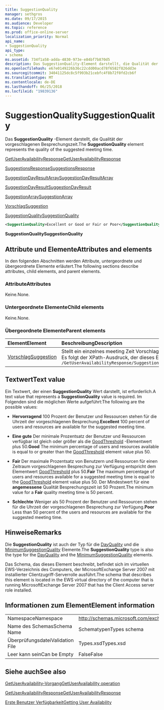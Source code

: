 ```yaml
---
title: SuggestionQuality
manager: sethgros
ms.date: 09/17/2015
ms.audience: Developer
ms.topic: reference
ms.prod: office-online-server
localization_priority: Normal
api_name:
- SuggestionQuality
api_type:
- schema
ms.assetid: 734f1a58-adda-4830-973e-e84bf7b870d5
description: Das SuggestionQuality-Element darstellt, die Qualität der vorgeschlagenen Besprechungszeit.
ms.openlocfilehash: e67e0149226b36c22cdd00acd78f6582f826dd3e
ms.sourcegitcommit: 34041125dc8c5f993b21cebfc4f8b72f0fd2cb6f
ms.translationtype: MT
ms.contentlocale: de-DE
ms.lasthandoff: 06/25/2018
ms.locfileid: "19839136"
---
```

# <a name="suggestionquality"></a><span data-ttu-id="366c4-103">SuggestionQuality</span><span class="sxs-lookup"><span data-stu-id="366c4-103">SuggestionQuality</span></span>

<span data-ttu-id="366c4-104">Das **SuggestionQuality** -Element darstellt, die Qualität der vorgeschlagenen Besprechungszeit.</span><span class="sxs-lookup"><span data-stu-id="366c4-104">The **SuggestionQuality** element represents the quality of the suggested meeting time.</span></span> 
  
[<span data-ttu-id="366c4-105">GetUserAvailabilityResponse</span><span class="sxs-lookup"><span data-stu-id="366c4-105">GetUserAvailabilityResponse</span></span>](getuseravailabilityresponse.md)
  
[<span data-ttu-id="366c4-106">SuggestionsResponse</span><span class="sxs-lookup"><span data-stu-id="366c4-106">SuggestionsResponse</span></span>](suggestionsresponse.md)
  
[<span data-ttu-id="366c4-107">SuggestionDayResultArray</span><span class="sxs-lookup"><span data-stu-id="366c4-107">SuggestionDayResultArray</span></span>](suggestiondayresultarray.md)
  
[<span data-ttu-id="366c4-108">SuggestionDayResult</span><span class="sxs-lookup"><span data-stu-id="366c4-108">SuggestionDayResult</span></span>](suggestiondayresult.md)
  
[<span data-ttu-id="366c4-109">SuggestionArray</span><span class="sxs-lookup"><span data-stu-id="366c4-109">SuggestionArray</span></span>](suggestionarray.md)
  
[<span data-ttu-id="366c4-110">Vorschlag</span><span class="sxs-lookup"><span data-stu-id="366c4-110">Suggestion</span></span>](suggestion.md)
  
[<span data-ttu-id="366c4-111">SuggestionQuality</span><span class="sxs-lookup"><span data-stu-id="366c4-111">SuggestionQuality</span></span>](suggestionquality.md)
  
```xml
<SuggestionQuality>Excellent or Good or Fair or Poor</SuggestionQuality>
```

 <span data-ttu-id="366c4-112">**SuggestionQuality**</span><span class="sxs-lookup"><span data-stu-id="366c4-112">**SuggestionQuality**</span></span>
## <a name="attributes-and-elements"></a><span data-ttu-id="366c4-113">Attribute und Elemente</span><span class="sxs-lookup"><span data-stu-id="366c4-113">Attributes and elements</span></span>

<span data-ttu-id="366c4-114">In den folgenden Abschnitten werden Attribute, untergeordnete und übergeordnete Elemente erläutert.</span><span class="sxs-lookup"><span data-stu-id="366c4-114">The following sections describe attributes, child elements, and parent elements.</span></span>
  
### <a name="attributes"></a><span data-ttu-id="366c4-115">Attribute</span><span class="sxs-lookup"><span data-stu-id="366c4-115">Attributes</span></span>

<span data-ttu-id="366c4-116">Keine.</span><span class="sxs-lookup"><span data-stu-id="366c4-116">None.</span></span>
  
### <a name="child-elements"></a><span data-ttu-id="366c4-117">Untergeordnete Elemente</span><span class="sxs-lookup"><span data-stu-id="366c4-117">Child elements</span></span>

<span data-ttu-id="366c4-118">Keine.</span><span class="sxs-lookup"><span data-stu-id="366c4-118">None.</span></span>
  
### <a name="parent-elements"></a><span data-ttu-id="366c4-119">Übergeordnete Elemente</span><span class="sxs-lookup"><span data-stu-id="366c4-119">Parent elements</span></span>

|<span data-ttu-id="366c4-120">**Element**</span><span class="sxs-lookup"><span data-stu-id="366c4-120">**Element**</span></span>|<span data-ttu-id="366c4-121">**Beschreibung**</span><span class="sxs-lookup"><span data-stu-id="366c4-121">**Description**</span></span>|
|:-----|:-----|
|[<span data-ttu-id="366c4-122">Vorschlag</span><span class="sxs-lookup"><span data-stu-id="366c4-122">Suggestion</span></span>](suggestion.md) <br/> |<span data-ttu-id="366c4-123">Stellt ein einzelnes meeting Zeit Vorschlag.</span><span class="sxs-lookup"><span data-stu-id="366c4-123">Represents a single meeting time suggestion.</span></span>  <br/> <span data-ttu-id="366c4-124">Es folgt der XPath-Ausdruck, der dieses Element:</span><span class="sxs-lookup"><span data-stu-id="366c4-124">The following is the XPath expression to this element:</span></span>  <br/>  `/GetUserAvailabilityResponse/SuggestionsResponse/SuggestionDayResultArray/SuggestionDayResult[i]/SuggestionArray/Suggestion[i]` <br/> |
   
## <a name="text-value"></a><span data-ttu-id="366c4-125">Textwert</span><span class="sxs-lookup"><span data-stu-id="366c4-125">Text value</span></span>

<span data-ttu-id="366c4-126">Ein Textwert, der einen **SuggestionQuality** Wert darstellt, ist erforderlich.</span><span class="sxs-lookup"><span data-stu-id="366c4-126">A text value that represents a **SuggestionQuality** value is required.</span></span> <span data-ttu-id="366c4-127">Im Folgenden sind die möglichen Werte aufgeführt:</span><span class="sxs-lookup"><span data-stu-id="366c4-127">The following are the possible values:</span></span> 
  
- <span data-ttu-id="366c4-128">**Hervorragend** 100 Prozent der Benutzer und Ressourcen stehen für die Uhrzeit der vorgeschlagenen Besprechung.</span><span class="sxs-lookup"><span data-stu-id="366c4-128">**Excellent** 100 percent of users and resources are available for the suggested meeting time.</span></span> 
    
- <span data-ttu-id="366c4-129">**Eine gute** Der minimale Prozentsatz der Benutzer und Ressourcen verfügbar ist gleich oder größer als die [GoodThreshold](goodthreshold.md) -Elementwert plus 50.</span><span class="sxs-lookup"><span data-stu-id="366c4-129">**Good** The minimum percentage of users and resources available is equal to or greater than the [GoodThreshold](goodthreshold.md) element value plus 50.</span></span> 
    
- <span data-ttu-id="366c4-130">**Fair** Der maximale Prozentsatz von Benutzern und Ressourcen für einen Zeitraum vorgeschlagenen Besprechung zur Verfügung entspricht dem Elementwert [GoodThreshold](goodthreshold.md) plus 50.</span><span class="sxs-lookup"><span data-stu-id="366c4-130">**Fair** The maximum percentage of users and resources available for a suggested meeting time is equal to the [GoodThreshold](goodthreshold.md) element value plus 50.</span></span> <span data-ttu-id="366c4-131">Der Mindestwert für eine **angemessene** Qualität Besprechungszeit ist 50 Prozent.</span><span class="sxs-lookup"><span data-stu-id="366c4-131">The minimum value for a **Fair** quality meeting time is 50 percent.</span></span> 
    
- <span data-ttu-id="366c4-132">**Schlechte** Weniger als 50 Prozent der Benutzer und Ressourcen stehen für die Uhrzeit der vorgeschlagenen Besprechung zur Verfügung.</span><span class="sxs-lookup"><span data-stu-id="366c4-132">**Poor** Less than 50 percent of the users and resources are available for the suggested meeting time.</span></span> 
    
## <a name="remarks"></a><span data-ttu-id="366c4-133">Hinweise</span><span class="sxs-lookup"><span data-stu-id="366c4-133">Remarks</span></span>

<span data-ttu-id="366c4-134">Die **SuggestionQuality** ist auch der Typ für die [DayQuality](dayquality.md) und die [MinimumSuggestionQuality](minimumsuggestionquality.md) Elemente.</span><span class="sxs-lookup"><span data-stu-id="366c4-134">The **SuggestionQuality** type is also the type for the [DayQuality](dayquality.md) and the [MinimumSuggestionQuality](minimumsuggestionquality.md) elements.</span></span> 
  
<span data-ttu-id="366c4-135">Das Schema, das dieses Element beschreibt, befindet sich im virtuellen EWS-Verzeichnis des Computers, der MicrosoftExchange Server 2007 mit installierter Clientzugriff-Serverrolle ausführt.</span><span class="sxs-lookup"><span data-stu-id="366c4-135">The schema that describes this element is located in the EWS virtual directory of the computer that is running MicrosoftExchange Server 2007 that has the Client Access server role installed.</span></span>
  
## <a name="element-information"></a><span data-ttu-id="366c4-136">Informationen zum Element</span><span class="sxs-lookup"><span data-stu-id="366c4-136">Element information</span></span>

|||
|:-----|:-----|
|<span data-ttu-id="366c4-137">Namespace</span><span class="sxs-lookup"><span data-stu-id="366c4-137">Namespace</span></span>  <br/> |http://schemas.microsoft.com/exchange/services/2006/types  <br/> |
|<span data-ttu-id="366c4-138">Name des Schemas</span><span class="sxs-lookup"><span data-stu-id="366c4-138">Schema Name</span></span>  <br/> |<span data-ttu-id="366c4-139">Schematypen</span><span class="sxs-lookup"><span data-stu-id="366c4-139">Types schema</span></span>  <br/> |
|<span data-ttu-id="366c4-140">Überprüfungsdatei</span><span class="sxs-lookup"><span data-stu-id="366c4-140">Validation File</span></span>  <br/> |<span data-ttu-id="366c4-141">Types.xsd</span><span class="sxs-lookup"><span data-stu-id="366c4-141">Types.xsd</span></span>  <br/> |
|<span data-ttu-id="366c4-142">Leer kann sein</span><span class="sxs-lookup"><span data-stu-id="366c4-142">Can be Empty</span></span>  <br/> |<span data-ttu-id="366c4-143">False</span><span class="sxs-lookup"><span data-stu-id="366c4-143">False</span></span>  <br/> |
   
## <a name="see-also"></a><span data-ttu-id="366c4-144">Siehe auch</span><span class="sxs-lookup"><span data-stu-id="366c4-144">See also</span></span>



[<span data-ttu-id="366c4-145">GetUserAvailability-Vorgang</span><span class="sxs-lookup"><span data-stu-id="366c4-145">GetUserAvailability operation</span></span>](getuseravailability-operation.md)
  
[<span data-ttu-id="366c4-146">GetUserAvailabilityResponse</span><span class="sxs-lookup"><span data-stu-id="366c4-146">GetUserAvailabilityResponse</span></span>](getuseravailabilityresponse.md)


[<span data-ttu-id="366c4-147">Erste Benutzer Verfügbarkeit</span><span class="sxs-lookup"><span data-stu-id="366c4-147">Getting User Availability</span></span>](http://msdn.microsoft.com/library/d4133fcb-9b0f-4e6b-aadf-a389da83516a%28Office.15%29.aspx)

